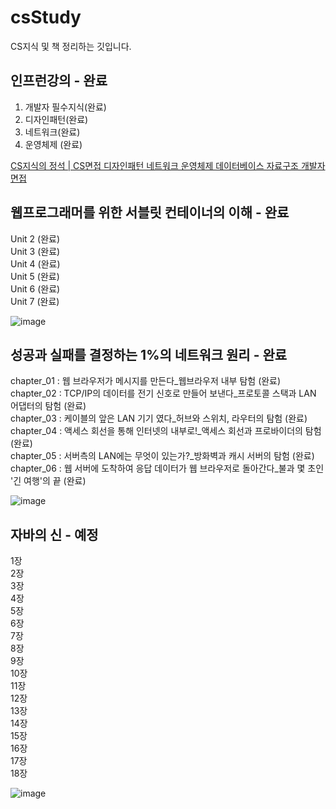 # csStudy
CS지식 및 책 정리하는 깃입니다.


## 인프런강의 - 완료

1. 개발자 필수지식(완료)
2. 디자인패턴(완료)
3. 네트워크(완료)
4. 운영체제 (완료)

[CS지식의 정석 | CS면접 디자인패턴 네트워크 운영체제 데이터베이스 자료구조 개발자면접](https://www.inflearn.com/course/%EA%B0%9C%EB%B0%9C%EC%9E%90-%EB%A9%B4%EC%A0%91-cs-%ED%8A%B9%EA%B0%95/dashboard)

## 웹프로그래머를 위한 서블릿 컨테이너의 이해 - 완료

Unit 2 (완료)  
Unit 3 (완료)   
Unit 4 (완료)   
Unit 5 (완료)   
Unit 6 (완료)  
Unit 7 (완료)

![image](https://user-images.githubusercontent.com/60064392/200582403-6d47459e-e4a1-4bcc-a213-0d52c78efd31.png)

## 성공과 실패를 결정하는 1%의 네트워크 원리 - 완료

chapter_01 : 웹 브라우저가 메시지를 만든다_웹브라우저 내부 탐험                                 (완료)   
chapter_02 : TCP/IP의 데이터를 전기 신호로 만들어 보낸다_프로토콜 스택과 LAN 어댑터의 탐험       (완료)  
chapter_03 : 케이블의 앞은 LAN 기기 였다_허브와 스위치, 라우터의 탐험                           (완료)  
chapter_04 : 액세스 회선을 통해 인터넷의 내부로!_액세스 회선과 프로바이더의 탐험                 (완료)  
chapter_05 : 서버측의 LAN에는 무엇이 있는가?_방화벽과 캐시 서버의 탐험                          (완료)   
chapter_06 : 웹 서버에 도착하여 응답 데이터가 웹 브라우저로 돌아간다_불과 몇 초인 '긴 여행'의 끝  (완료)  

![image](https://user-images.githubusercontent.com/60064392/233821296-bf1f5f5e-1905-45e8-b0f0-ce04ecfd7f1b.png)

## 자바의 신 - 예정

1장  
2장  
3장  
4장  
5장  
6장  
7장  
8장  
9장  
10장  
11장  
12장  
13장  
14장  
15장  
16장  
17장  
18장  

![image](https://user-images.githubusercontent.com/60064392/236477929-ed74d0ab-5d97-419e-bdc6-02e587354b47.png)

